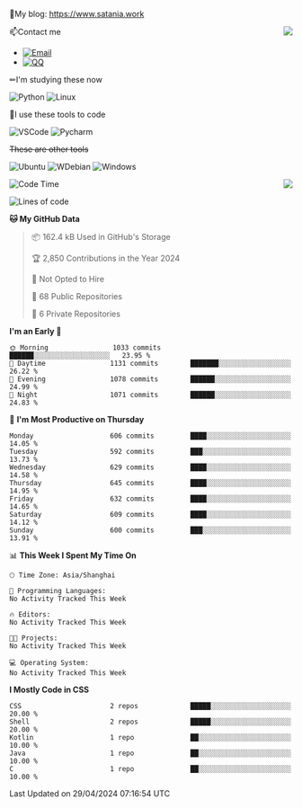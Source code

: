📰My blog: https://www.satania.work

<img align="right" src="https://github-readme-stats.vercel.app/api/top-langs/?username=Katriell"/>

📫Contact me

* [![Email](https://img.shields.io/badge/Email-Iris@satania.work-1?style=social&logoColor=fff)](mailto:Iris@satania.work)
* [![QQ](https://img.shields.io/badge/QQ-2088839458-1?style=social&logoColor=fff)](tencent://AddContact/?fromId=45&fromSubId=1&subcmd=all&uin=2088839458&website=www.oicqzone.com)

✏I'm studying these now

![Python](https://img.shields.io/badge/-Python-blue?style=flat-square&logo=Python&logoColor=fff)
![Linux](https://img.shields.io/badge/-Linux-black?style=flat-square&logo=Linux&logoColor=fff)

🔨I use these tools to code

![VSCode](https://img.shields.io/badge/-VSCode-blue?style=flat-square&logo=visualstudiocode&logoColor=fff)
![Pycharm](https://img.shields.io/badge/-Pycharm-green?style=flat-square&logo=pycharm&logoColor=fff)

 ~~These are other tools~~

![Ubuntu](https://img.shields.io/badge/-Ubuntu-orange?style=flat-square&logo=Ubuntu&logoColor=fff)
![WDebian](https://img.shields.io/badge/-Debian-blue?style=flat-square&logo=Debian&logoColor=fff)
![Windows](https://img.shields.io/badge/-Windows-blue?style=flat-square&logo=Windows&logoColor=fff)


<img align="right" src="https://github-readme-stats-beta-amber-44.vercel.app/api?username=Katriell&show_icons=true&role=OWNER,ORGANIZATION_MEMBER,COLLABORATOR&locale=zh-my"/>

<!--START_SECTION:waka-->
![Code Time](http://img.shields.io/badge/Code%20Time-21%20mins-blue)

![Lines of code](https://img.shields.io/badge/From%20Hello%20World%20I%27ve%20Written-5.5%20thousand%20lines%20of%20code-blue)

**🐱 My GitHub Data** 

> 📦 162.4 kB Used in GitHub's Storage 
 > 
> 🏆 2,850 Contributions in the Year 2024
 > 
> 🚫 Not Opted to Hire
 > 
> 📜 68 Public Repositories 
 > 
> 🔑 6 Private Repositories 
 > 
**I'm an Early 🐤** 

```text
🌞 Morning                1033 commits        ██████░░░░░░░░░░░░░░░░░░░   23.95 % 
🌆 Daytime                1131 commits        ███████░░░░░░░░░░░░░░░░░░   26.22 % 
🌃 Evening                1078 commits        ██████░░░░░░░░░░░░░░░░░░░   24.99 % 
🌙 Night                  1071 commits        ██████░░░░░░░░░░░░░░░░░░░   24.83 % 
```
📅 **I'm Most Productive on Thursday** 

```text
Monday                   606 commits         ████░░░░░░░░░░░░░░░░░░░░░   14.05 % 
Tuesday                  592 commits         ███░░░░░░░░░░░░░░░░░░░░░░   13.73 % 
Wednesday                629 commits         ████░░░░░░░░░░░░░░░░░░░░░   14.58 % 
Thursday                 645 commits         ████░░░░░░░░░░░░░░░░░░░░░   14.95 % 
Friday                   632 commits         ████░░░░░░░░░░░░░░░░░░░░░   14.65 % 
Saturday                 609 commits         ████░░░░░░░░░░░░░░░░░░░░░   14.12 % 
Sunday                   600 commits         ███░░░░░░░░░░░░░░░░░░░░░░   13.91 % 
```


📊 **This Week I Spent My Time On** 

```text
🕑︎ Time Zone: Asia/Shanghai

💬 Programming Languages: 
No Activity Tracked This Week

🔥 Editors: 
No Activity Tracked This Week

🐱‍💻 Projects: 
No Activity Tracked This Week

💻 Operating System: 
No Activity Tracked This Week
```

**I Mostly Code in CSS** 

```text
CSS                      2 repos             █████░░░░░░░░░░░░░░░░░░░░   20.00 % 
Shell                    2 repos             █████░░░░░░░░░░░░░░░░░░░░   20.00 % 
Kotlin                   1 repo              ██░░░░░░░░░░░░░░░░░░░░░░░   10.00 % 
Java                     1 repo              ██░░░░░░░░░░░░░░░░░░░░░░░   10.00 % 
C                        1 repo              ██░░░░░░░░░░░░░░░░░░░░░░░   10.00 % 
```




 Last Updated on 29/04/2024 07:16:54 UTC
<!--END_SECTION:waka-->
